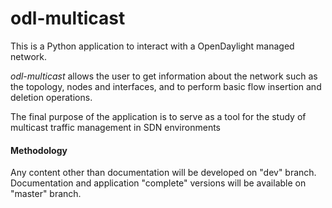 # odl-multicast

This is a Python application to interact with a OpenDaylight managed network.

*odl-multicast* allows the user to get  information about the network such as the topology, nodes and interfaces, and to perform basic flow insertion and deletion operations.

The final purpose of the application is to serve as a tool for the study of multicast traffic management in SDN environments

#### Methodology
Any content other than documentation will be developed on "dev" branch.
Documentation and application "complete" versions will be available on "master" branch.
